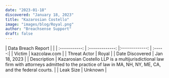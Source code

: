 ```yaml
---
date: "2023-01-18"
discovered: "January 18, 2023"
title: "Kazarosian Costello"
image: "images/blog/Royal.png"
author: "Breachsense Support"
draft: false
---
```


| Data Breach Report           |              | 
| :-----------: | :-------------:     |:-------------:    | :-----:|
| Victim      | kazcolaw.com      | 
| Threat Actor      | Royal      | 
| Date Discovered      | Jan 18, 2023      | 
| Description      | Kazarosian Costello LLP is a multijurisdictional law firm with attorneys admitted to the practice of law in MA, NH, NY, ME, CA, and the federal courts.      | 
| Leak Size      | Unknown      | 


